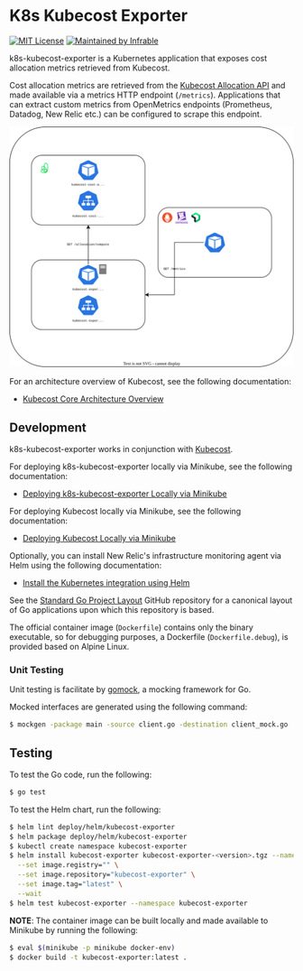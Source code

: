 # K8s Kubecost Exporter

[![MIT License](https://img.shields.io/badge/License-MIT-blue.svg)](https://github.com/infrable-io/k8s-opencost-exporter/blob/master/LICENSE)
[![Maintained by Infrable](https://img.shields.io/badge/Maintained%20by-Infrable-000000)](https://infrable.io)

k8s-kubecost-exporter is a Kubernetes application that exposes cost allocation metrics retrieved from Kubecost.

Cost allocation metrics are retrieved from the [Kubecost Allocation API](https://docs.kubecost.com/apis/apis/allocation) and made available via a metrics HTTP endpoint (`/metrics`). Applications that can extract custom metrics from OpenMetrics endpoints (Prometheus, Datadog, New Relic etc.) can be configured to scrape this endpoint.

<p align="center">
  <img src="assets/architecture.svg">
</p>

For an architecture overview of Kubecost, see the following documentation:
* [Kubecost Core Architecture Overview](https://docs.kubecost.com/architecture/architecture)

## Development

k8s-kubecost-exporter works in conjunction with [Kubecost](https://www.kubecost.com).

For deploying k8s-kubecost-exporter locally via Minikube, see the following documentation:
* [Deploying k8s-kubecost-exporter Locally via Minikube](docs/deploying-k8s-kubecost-exporter-locally-via-minikube.md)

For deploying Kubecost locally via Minikube, see the following documentation:
* [Deploying Kubecost Locally via Minikube](docs/deploying-kubecost-locally-via-minikube.md)

Optionally, you can install New Relic's infrastructure monitoring agent via Helm using the following documentation:
* [Install the Kubernetes integration using Helm](https://docs.newrelic.com/docs/kubernetes-pixie/kubernetes-integration/installation/install-kubernetes-integration-using-helm)

See the [Standard Go Project Layout](https://github.com/golang-standards/project-layout) GitHub repository for a canonical layout of Go applications upon which this repository is based.

The official container image (`Dockerfile`) contains only the binary executable, so for debugging purposes, a Dockerfile (`Dockerfile.debug`), is provided based on Alpine Linux.

### Unit Testing

Unit testing is facilitate by [gomock](https://github.com/golang/mock), a mocking framework for Go.

Mocked interfaces are generated using the following command:

```bash
$ mockgen -package main -source client.go -destination client_mock.go
```

## Testing

To test the Go code, run the following:

```bash
$ go test
```

To test the Helm chart, run the following:

```bash
$ helm lint deploy/helm/kubecost-exporter
$ helm package deploy/helm/kubecost-exporter
$ kubectl create namespace kubecost-exporter
$ helm install kubecost-exporter kubecost-exporter-<version>.tgz --namespace kubecost-exporter \
  --set image.registry="" \
  --set image.repository="kubecost-exporter" \
  --set image.tag="latest" \
  --wait
$ helm test kubecost-exporter --namespace kubecost-exporter
```

**NOTE**: The container image can be built locally and made available to Minikube by running the following:

```bash
$ eval $(minikube -p minikube docker-env)
$ docker build -t kubecost-exporter:latest .
```
